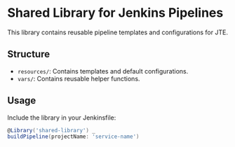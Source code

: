 # Shared Library for Jenkins Pipelines

This library contains reusable pipeline templates and configurations for JTE.

## Structure
- `resources/`: Contains templates and default configurations.
- `vars/`: Contains reusable helper functions.

## Usage
Include the library in your Jenkinsfile:
```groovy
@Library('shared-library') _
buildPipeline(projectName: 'service-name')
